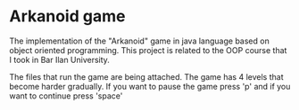 # Arkanoid game
The implementation of the "Arkanoid" game in java language based on object oriented programming. This project is related to the OOP course that I took in Bar Ilan University.

The files that run the game are being attached. The game has 4 levels that become harder gradually. If you want to pause the game press 'p' and if you want to continue press 'space'
